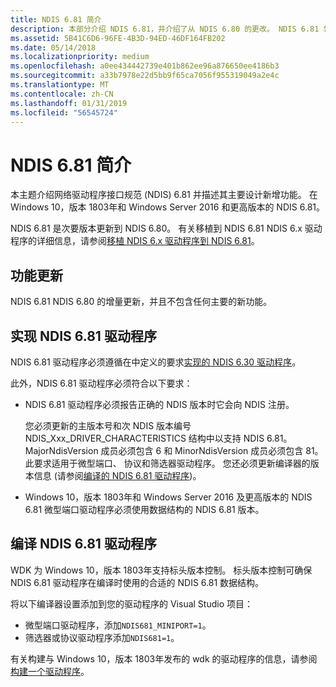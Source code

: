 ```yaml
---
title: NDIS 6.81 简介
description: 本部分介绍 NDIS 6.81，并介绍了从 NDIS 6.80 的更改。 NDIS 6.81 包括在 Windows 10，版本 1803年中。
ms.assetid: 5B41C6D6-96FE-4B3D-94ED-46DF164FB202
ms.date: 05/14/2018
ms.localizationpriority: medium
ms.openlocfilehash: a0ee434442739e401b862ee96a876650ee4186b3
ms.sourcegitcommit: a33b7978e22d5bb9f65ca7056f955319049a2e4c
ms.translationtype: MT
ms.contentlocale: zh-CN
ms.lasthandoff: 01/31/2019
ms.locfileid: "56545724"
---
```

# <a name="introduction-to-ndis-681"></a>NDIS 6.81 简介

本主题介绍网络驱动程序接口规范 (NDIS) 6.81 并描述其主要设计新增功能。 在 Windows 10，版本 1803年和 Windows Server 2016 和更高版本的 NDIS 6.81。

NDIS 6.81 是次要版本更新到 NDIS 6.80。 有关移植到 NDIS 6.81 NDIS 6.x 驱动程序的详细信息，请参阅[移植 NDIS 6.x 驱动程序到 NDIS 6.81](porting-ndis-6-x-drivers-to-ndis-6-81.md)。

## <a name="feature-updates"></a>功能更新

NDIS 6.81 NDIS 6.80 的增量更新，并且不包含任何主要的新功能。

## <a name="implementing-an-ndis-681-driver"></a>实现 NDIS 6.81 驱动程序

NDIS 6.81 驱动程序必须遵循在中定义的要求[实现的 NDIS 6.30 驱动程序](implementing-an-ndis-6-30-driver.md)。

此外，NDIS 6.81 驱动程序必须符合以下要求：

- NDIS 6.81 驱动程序必须报告正确的 NDIS 版本时它会向 NDIS 注册。
   
   您必须更新的主版本号和次 NDIS 版本编号 NDIS_Xxx_DRIVER_CHARACTERISTICS 结构中以支持 NDIS 6.81。 MajorNdisVersion 成员必须包含 6 和 MinorNdisVersion 成员必须包含 81。 此要求适用于微型端口、 协议和筛选器驱动程序。 您还必须更新编译器的版本信息 (请参阅[编译的 NDIS 6.81 驱动程序](#compiling-an-ndis-681-driver))。

- Windows 10，版本 1803年和 Windows Server 2016 及更高版本的 NDIS 6.81 微型端口驱动程序必须使用数据结构的 NDIS 6.81 版本。

## <a name="compiling-an-ndis-681-driver"></a>编译 NDIS 6.81 驱动程序

WDK 为 Windows 10，版本 1803年支持标头版本控制。 标头版本控制可确保 NDIS 6.81 驱动程序在编译时使用的合适的 NDIS 6.81 数据结构。

将以下编译器设置添加到您的驱动程序的 Visual Studio 项目：

- 微型端口驱动程序，添加`NDIS681_MINIPORT=1`。
- 筛选器或协议驱动程序添加`NDIS681=1`。

有关构建与 Windows 10，版本 1803年发布的 wdk 的驱动程序的信息，请参阅[构建一个驱动程序](../develop/building-a-driver.md)。
